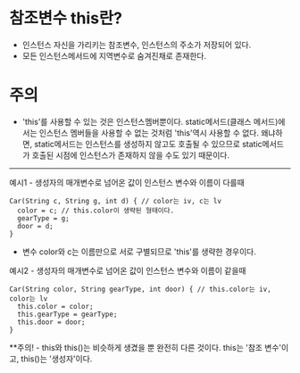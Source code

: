 # 참조변수 this란?
- 인스턴스 자신을 가리키는 참조변수, 인스턴스의 주소가 저장되어 있다.
- 모든 인스턴스메서드에 지역변수로 숨겨진채로 존재한다.

# 주의
- 'this'를 사용할 수 있는 것은 인스턴스멤버뿐이다. static메서드(클래스 메서드)에서는 인스턴스 멤버들을 사용할 수 없는 것처럼 'this'역시 사용할 수 없다.
왜냐하면, static메서드는 인스턴스를 생성하지 않고도 호출될 수 있으므로 static메서드가 호출된 시점에 인스턴스가 존재하지 않을 수도 있기 때문이다.

-----------------

예시1 - 생성자의 매개변수로 넘어온 값이 인스턴스 변수와 이름이 다를때
```
Car(String c, String g, int d) { // color는 iv, c는 lv
  color = c; // this.color이 생략된 형태이다.
  gearType = g;
  door = d;
}
```
- 변수 color와 c는 이름만으로 서로 구별되므로 'this'를 생략한 경우이다.

예시2 - 생성자의 매개변수로 넘어온 값이 인스턴스 변수와 이름이 같을때
```
Car(String color, String gearType, int door) { // this.color는 iv, color는 lv
  this.color = color;
  this.gearType = gearType;
  this.door = door;
}
```

**주의! - this와 this()는 비슷하게 생겼을 뿐 완전히 다른 것이다. this는 '참조 변수'이고, this()는 '생성자'이다.
